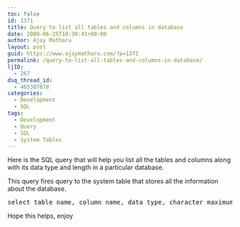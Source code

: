 ```yaml
---
toc: false
id: 1371
title: Query to list all tables and columns in database
date: 2009-06-25T10:30:41+00:00
author: Ajay Matharu
layout: post
guid: https://www.ajaymatharu.com/?p=1371
permalink: /query-to-list-all-tables-and-columns-in-database/
ljID:
  - 267
dsq_thread_id:
  - 465387878
categories:
  - Development
  - SQL
tags:
  - Development
  - Query
  - SQL
  - System Tables
---
```

Here is the SQL query that will help you list all the tables and columns along with its data type and length in a particular database. 

This query fires query to the system table that stores all the information about the database.

<pre name="code" class="sql">select table_name, column_name, data_type, character_maximum_length, is_nullable from information_schema.columns where table_name in (select name from sysobjects where xtype='U') order by table_name
</pre>

Hope this helps, enjoy 
